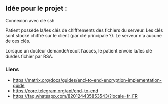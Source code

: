 ## Idée pour le projet :

Connexion avec clé ssh

Patient possède la/les clés de chiffrements des fichiers du serveur. Les clés sont stocké chiffré sur le client (par clé principale ?). Le serveur n'a aucune de ces clés.

Lorsque un docteur demande/recoit l’accès, le patient envoie la/les clé du/des fichier par RSA.


### Liens

- https://matrix.org/docs/guides/end-to-end-encryption-implementation-guide
- https://core.telegram.org/api/end-to-end
- https://faq.whatsapp.com/820124435853543/?locale=fr_FR
 
